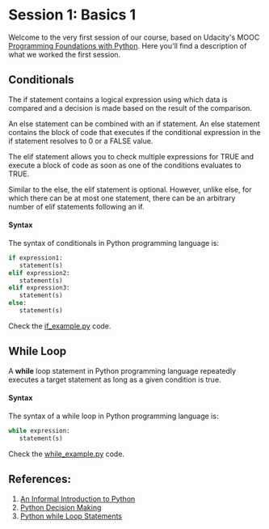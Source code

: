 # Session 1: Basics 1

Welcome to the very first session of our course, based on Udacity's MOOC [Programming Foundations with Python](https://www.udacity.com/course/programming-foundations-with-python--ud036). Here you'll find a description of what we worked the first session.

## Conditionals
The if statement contains a logical expression using which data is compared and a decision is made based on the result of the comparison.

An else statement can be combined with an if statement. An else statement contains the block of code that executes if the conditional expression in the if statement resolves to 0 or a FALSE value.

The elif statement allows you to check multiple expressions for TRUE and execute a block of code as soon as one of the conditions evaluates to TRUE.

Similar to the else, the elif statement is optional. However, unlike else, for which there can be at most one statement, there can be an arbitrary number of elif statements following an if.

#### Syntax
The syntax of conditionals in Python programming language is:
```python
if expression1:
   statement(s)
elif expression2:
   statement(s)
elif expression3:
   statement(s)
else:
   statement(s)
```
Check the [if_example.py](https://github.com/RodolfoFerro/muk/blob/master/Session01/if_example.py) code.


## While Loop
A **while** loop statement in Python programming language repeatedly executes a target statement as long as a given condition is true.

#### Syntax
The syntax of a while loop in Python programming language is:
```python
while expression:
   statement(s)
```
Check the [while_example.py](https://github.com/RodolfoFerro/muk/blob/master/Session01/while_example.py) code.

## References:
1. [An Informal Introduction to Python](https://docs.python.org/3/tutorial/introduction.html)
2. [Python Decision Making](https://www.tutorialspoint.com/python/python_decision_making.htm)
3. [Python while Loop Statements](https://www.tutorialspoint.com/python/python_while_loop.htm)
